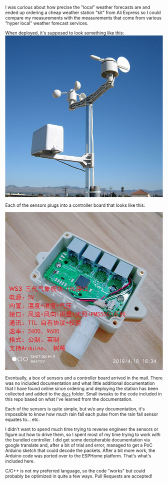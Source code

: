I was curious about how precise the "local" weather forecasts are and ended up ordering a cheap weather station "kit" from Ali Express so I could compare my measurements with the measurements that come from various "hyper local" weather forecast services.

When deployed, it's supposed to look something like this:
![](photos/station.jpg)

Each of the sensors plugs into a controller board that looks like this:

![](photos/board.gif)



Eventually, a box of sensors and a controller board arrived in the mail. There was no included documentation and what little additional documentation that I have found online since ordering and deploying the station has been collected and added to the [`docs`](./docs) folder. Small tweaks to the code included in this repo based on what i've learned from the documentation.

Each of the sensors is quite simple, but w/o any documentation, it's impossible to know how much rain fall each pulse from the rain fall sensor equates to... etc.

I didn't want to spend much time trying to reverse engineer the sensors or figure out how to drive them, so I spent most of my time trying to work *with* the bundled controller. I did get some decipherable documentation via google translate and, after a bit of trial and error, managed to get a PoC Arduino sketch that could decode the packets. After a bit more work, the Arduino code was ported over to the ESPHome platform. That's what's included here.


C/C++ is not my preferred language, so the code "works" but could probably be optimized in quite a few ways. Pull Requests are accepted!
